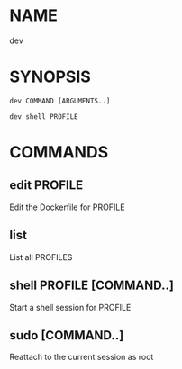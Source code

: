 # NAME

dev

# SYNOPSIS

    dev COMMAND [ARGUMENTS..]

    dev shell PROFILE

# COMMANDS

## edit PROFILE

Edit the Dockerfile for PROFILE

## list

List all PROFILES

## shell PROFILE \[COMMAND..\]

Start a shell session for PROFILE

## sudo \[COMMAND..\]

Reattach to the current session as root
